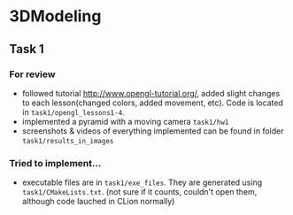 # 3DModeling
## Task 1
### For review
* followed tutorial http://www.opengl-tutorial.org/, added slight changes to each lesson(changed colors, added movement, etc). Code is located in `task1/opengl_lessons1-4`.
* implemented a pyramid with a moving camera `task1/hw1`
* screenshots & videos of everything implemented can be found in folder `task1/results_in_images`
### Tried to implement...
* executable files are in `task1/exe_files`. They are generated using `task1/CMakeLists.txt`. (not sure if it counts, couldn't open them, although code lauched in CLion normally)
